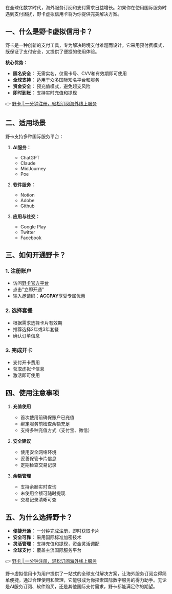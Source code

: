 在全球化数字时代，海外服务订阅和支付需求日益增长。如果你在使用国际服务时遇到支付困扰，野卡虚拟信用卡将为你提供完美解决方案。

## 一、什么是野卡虚拟信用卡？

野卡是一种创新的支付工具，专为解决跨境支付难题而设计。它采用预付费模式，既保证了支付安全，又提供了便捷的使用体验。

**核心优势：**

- **匿名安全：** 无需实名，仅需卡号、CVV和有效期即可使用
- **全球支持：** 适用于众多国际知名平台和服务
- **资金安全：** 预充值模式，避免超支风险
- **即时到账：** 支持实时充值和提现

👉 [野卡 | 一分钟注册，轻松订阅海外线上服务](https://bit.ly/bewildcard)

## 二、适用场景

野卡支持多种国际服务平台：

1. **AI服务：**
   - ChatGPT
   - Claude
   - MidJourney
   - Poe

2. **软件服务：**
   - Notion
   - Adobe
   - Github

3. **应用与社交：**
   - Google Play
   - Twitter
   - Facebook

## 三、如何开通野卡？

### 1. 注册账户
- 访问[野卡官方平台](https://bit.ly/bewildcard)
- 点击"立即开通"
- 输入邀请码：**ACCPAY**享受专属优惠

### 2. 选择套餐
- 根据需求选择卡片有效期
- 推荐选择2年或3年套餐
- 确认订单信息

### 3. 完成开卡
- 支付开卡费用
- 获取虚拟卡信息
- 激活即可使用

## 四、使用注意事项

1. **充值使用**
   - 首次使用前确保账户已充值
   - 绑定服务前检查余额充足
   - 支持多种充值方式（支付宝、微信）

2. **安全建议**
   - 使用安全网络环境
   - 妥善保管卡片信息
   - 定期检查交易记录

3. **余额管理**
   - 支持余额实时查询
   - 未使用金额可随时提现
   - 交易记录清晰可查

## 五、为什么选择野卡？

- **便捷开通：** 一分钟完成注册，即时获取卡片
- **安全可靠：** 采用国际标准加密技术
- **灵活管理：** 支持充值和提现，资金灵活调配
- **全球支付：** 覆盖主流国际服务平台

👉 [野卡 | 一分钟注册，轻松订阅海外线上服务](https://bit.ly/bewildcard)

野卡虚拟信用卡为用户提供了一站式的全球支付解决方案，让海外服务订阅变得简单便捷。通过合理使用和管理，它能够成为你探索国际数字服务的得力助手。无论是AI服务订阅、软件购买，还是其他国际支付需求，野卡都能满足你的期望。
